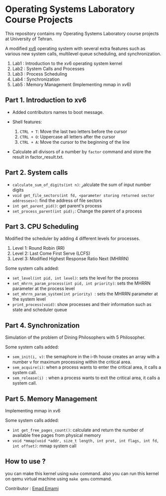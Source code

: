 # Operating Systems Laboratory Course Projects

This repository contains my Operating Systems Laboratory course projects at University of Tehran.

A modified [xv6](https://github.com/mit-pdos/xv6-public) operating system with several extra features such as various new system calls, multilevel queue scheduling, and synchronization.

1. Lab1 : Introduction to the xv6 operating system kernel
2. Lab2 : System Calls and Processes
3. Lab3 : Process Scheduling
4. Lab4 : Synchronization
5. Lab5 : Memory Management (Implementing mmap in xv6) 

## Part 1. Introduction to xv6

* Added contributors names to boot message.
* Shell features:

    1. ```CTRL + T```: Move the last two letters before the cursor
    2. ```CTRL + O```: Uppercase all letters after the cursor
    3. ```CTRL + A```: Move the cursor to the beginning of the line

* Calculate all divisors of a number by ```factor``` command and store the result in factor_result.txt.

## Part 2. System calls
* ```calculate_sum_of_digits(int n)```: زalculate the sum of input number digits
* ```void get_file_sectors(int fd, <parameter storing returned sector addresses>)```: find the address of file sectors
* ```int get_parent_pid()```: get parent's process
* ```set_process_parent(int pid);```: Change the parent of a process

## Part 3. CPU Scheduling
Modified the scheduler by adding 4 different levels for processes. 

1. Level 1: Round Robin (RR)
2. Level 2: Last Come First Serve (LCFS)
3. Level 3: Modified Highest Response Ratio Next (MHRRN)

Some system calls added: 
* ```set_level(int pid, int level)```: sets the level for the process
* ```set_mhrrn_param_process(int pid, int priority)```: sets the MHRRN parameter at the process level
* ```set_mhrrn_param_system(int priority) ```: sets the MHRRN parameter at the system level
* ```print_process(void)```: show processes and their information such as state and scheduler queue

## Part 4. Synchronization
Simulation of the problem of Dining Philosophers with 5 Philosopher.

Some system calls added: 
* ```sem_init(i, v)```: the semaphore in the i-th house creates an array with a number v for maximum processing within the critical area.
* ```sem_acquire(i)```: when a process wants to enter the critical area, it calls a system call.
* ```sem_release(i) ```: when a process wants to exit the critical area, it calls a system call.

## Part 5. Memory Management 
Implementing mmap in xv6

Some system calls added: 
* ```int get_free_pages_count()```: calculate and return the number of available free pages from physical memory
* ```void *mmap(void *addr, size_t length, int prot, int flags, int fd, int offset)```: mmap system call

## How to use ? 
you can make this kernel using `make` command.
also you can run this kernel on qemu virtual machine using `make qemu` command.

Contributor : [Emad Emami](https://github.com/emad008)
